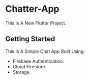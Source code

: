 # Chatter-App
This Is A New Flutter Project.
## Getting Started
This Is A Simple Chat App Built Using:
  - Firebase Authentication.
  - Cloud Firestore.
  - Storage.

